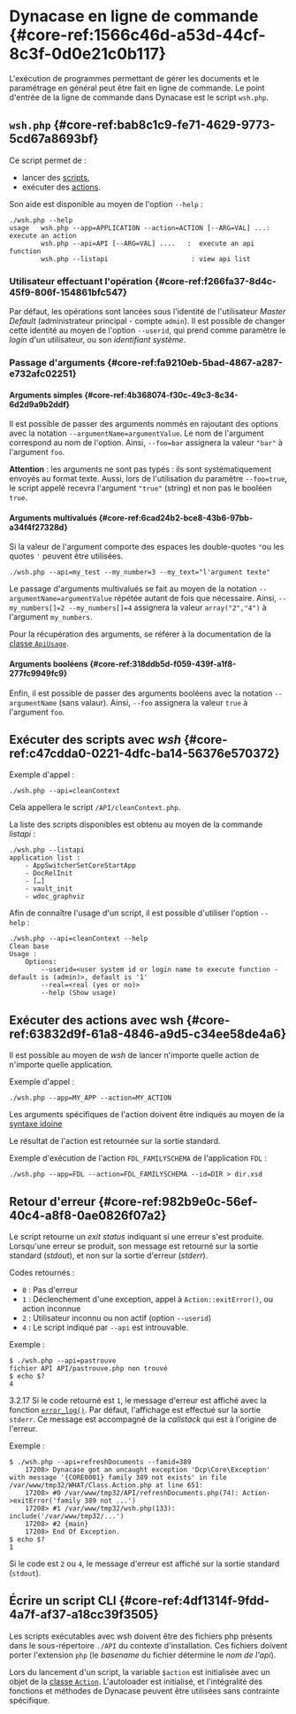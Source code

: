 # Dynacase en ligne de commande {#core-ref:1566c46d-a53d-44cf-8c3f-0d0e21c0b117}

L'exécution de programmes permettant de gérer les documents et le paramétrage en
général peut être fait en ligne de commande. Le point d'entrée de la ligne de
commande dans Dynacase est le script `wsh.php`.

## `wsh.php` {#core-ref:bab8c1c9-fe71-4629-9773-5cd67a8693bf}

Ce script permet de :

*   lancer des [scripts][wsh_script],
*   exécuter des [actions][wsh_action].

Son aide est disponible au moyen de l'option `--help` :

    ./wsh.php --help
    usage   wsh.php --app=APPLICATION --action=ACTION [--ARG=VAL] ...:  execute an action
            wsh.php --api=API [--ARG=VAL] ....   :  execute an api function
            wsh.php --listapi                     : view api list

### Utilisateur effectuant l'opération {#core-ref:f266fa37-8d4c-45f9-806f-154861bfc547}

Par défaut, les opérations sont lancées sous l'identité de l'utilisateur *Master
Default* (administrateur principal - compte `admin`). Il est possible de changer
cette identité au moyen de l'option `--userid`, qui prend comme paramètre le
*login* d'un utilisateur, ou son *identifiant système*.

### Passage d'arguments {#core-ref:fa9210eb-5bad-4867-a287-e732afc02251}

#### Arguments simples {#core-ref:4b368074-f30c-49c3-8c34-6d2d9a9b2ddf}

Il est possible de passer des arguments nommés en rajoutant des options avec la
notation `--argumentName=argumentValue`. Le nom de l'argument correspond au nom
de l'option. Ainsi, `--foo=bar` assignera la valeur `"bar"` à l'argument `foo`.

**Attention** : les arguments ne sont pas typés : ils sont systématiquement
envoyés au format texte. Aussi, lors de l'utilisation du paramètre `--foo=true`,
le script appelé recevra l'argument `"true"` (string) et non pas le booléen
`true`.

#### Arguments multivalués {#core-ref:6cad24b2-bce8-43b6-97bb-a34f4f27328d}

Si la valeur de l'argument comporte des espaces les double-quotes `"`ou les
quotes `'` peuvent être utilisées.

    ./wsh.php --api=my_test --my_number=3 --my_text="l'argument texte"

Le passage d'arguments multivalués se fait au moyen de la notation
`--argumentName=argumentValue` répétée autant de fois que nécessaire. Ainsi,
`--my_numbers[]=2 --my_numbers[]=4` assignera la valeur `array("2","4")` à
l'argument `my_numbers`.

Pour la récupération des arguments, se référer à la documentation de la
[classe `ApiUsage`][ApiUsage].

#### Arguments booléens {#core-ref:318ddb5d-f059-439f-a1f8-277fc9949fc9}

Enfin, il est possible de passer des arguments booléens avec la notation
`--argumentName` (sans valaur). Ainsi, `--foo` assignera la valeur `true` à
l'argument `foo`.

## Exécuter des scripts avec _wsh_ {#core-ref:c47cdda0-0221-4dfc-ba14-56376e570372}

Exemple d'appel :

    ./wsh.php --api=cleanContext

Cela appellera le script `/API/cleanContext.php`.

La liste des scripts disponibles est obtenu au moyen de la commande *listapi* :

    ./wsh.php --listapi
    application list :
        - AppSwitcherSetCoreStartApp
        - DocRelInit
        - […]
        - vault_init
        - wdoc_graphviz

Afin de connaître l'usage d'un script, il est possible d'utiliser l'option
`--help` :

    ./wsh.php --api=cleanContext --help
    Clean base
    Usage :
        Options:
            --userid=<user system id or login name to execute function - default is (admin)>, default is '1'
            --real=<real (yes or no)>
            --help (Show usage)

## Exécuter des actions avec wsh {#core-ref:63832d9f-61a8-4846-a9d5-c34ee58de4a6}

Il est possible au moyen de *wsh* de lancer n'importe quelle action de n'importe
quelle application.

Exemple d'appel :

    ./wsh.php --app=MY_APP --action=MY_ACTION

Les arguments spécifiques de l'action doivent être indiqués au moyen de la
[syntaxe idoine][args]

Le résultat de l'action est retournée sur la sortie standard.

Exemple d'exécution de l'action `FDL_FAMILYSCHEMA` de l'application `FDL` :

    ./wsh.php --app=FDL --action=FDL_FAMILYSCHEMA --id=DIR > dir.xsd

## Retour d'erreur {#core-ref:982b9e0c-56ef-40c4-a8f8-0ae0826f07a2}

Le script retourne un *exit status* indiquant si une erreur s'est produite.
Lorsqu'une erreur se produit, son message est retourné sur la sortie standard
(*stdout*), et non sur la sortie d'erreur (*stderr*).

Codes retournés :

*   `0` : Pas d'erreur
*   `1` : Déclenchement d'une exception, appel à `Action::exitError()`, ou 
    action inconnue
*   `2` : Utilisateur inconnu ou non actif (option `--userid`)
*   `4` : Le script indiqué par `--api` est introuvable.

Exemple :

    $ ./wsh.php --api=pastrouve
    fichier API API/pastrouve.php non trouvé
    $ echo $?
    4

<span class="flag inline from release">3.2.17</span> Si le code retourné est `1`, le
message d'erreur est affiché avec la fonction [`error_log()`][error_log]. Par
défaut, l'affichage est effectué sur la sortie `stderr`. Ce message est
accompagné de la *callstack* qui est à l'origine de l'erreur.

Exemple :

    $ ./wsh.php --api=refreshDocuments --famid=389
        17208> Dynacase got an uncaught exception 'Dcp\Core\Exception' with message '{CORE0001} family 389 not exists' in file /var/www/tmp32/WHAT/Class.Action.php at line 651:
        17208> #0 /var/www/tmp32/API/refreshDocuments.php(74): Action->exitError('family 389 not ...')
        17208> #1 /var/www/tmp32/wsh.php(133): include('/var/www/tmp32/...')
        17208> #2 {main}
        17208> End Of Exception.
    $ echo $?
    1


Si le code est `2` ou `4`, le message d'erreur est affiché sur la sortie
standard (`stdout`).

## Écrire un script CLI {#core-ref:4df1314f-9fdd-4a7f-af37-a18cc39f3505}

Les scripts exécutables avec wsh doivent être des fichiers php présents dans le
sous-répertoire `./API` du contexte d'installation. Ces fichiers doivent porter
l'extension `php` (le *basename* du fichier détermine le *nom de l'api*).

Lors du lancement d'un script, la variable `$action` est initialisée avec un
objet de la [classe `Action`][classe_action]. L'autoloader est initialisé, et
l'intégralité des fonctions et méthodes de Dynacase peuvent être utilisées sans
contrainte spécifique.

<!-- links -->
[wsh_script]: #core-ref:c47cdda0-0221-4dfc-ba14-56376e570372
[wsh_action]: #core-ref:63832d9f-61a8-4846-a9d5-c34ee58de4a6
[ApiUsage]: #core-ref:dac6d107-3e77-48ba-8912-ffccd0061cbf
[wsh_api]: #core-ref:c47cdda0-0221-4dfc-ba14-56376e570372
[classe_action]: #core-ref:29553eba-bcea-4baf-bef8-103c3a3510fa
[args]: #core-ref:fa9210eb-5bad-4867-a287-e732afc02251
[error_log]: http://php.net/manual/fr/errorfunc.configuration.php#ini.error-log "Configuration error_log"